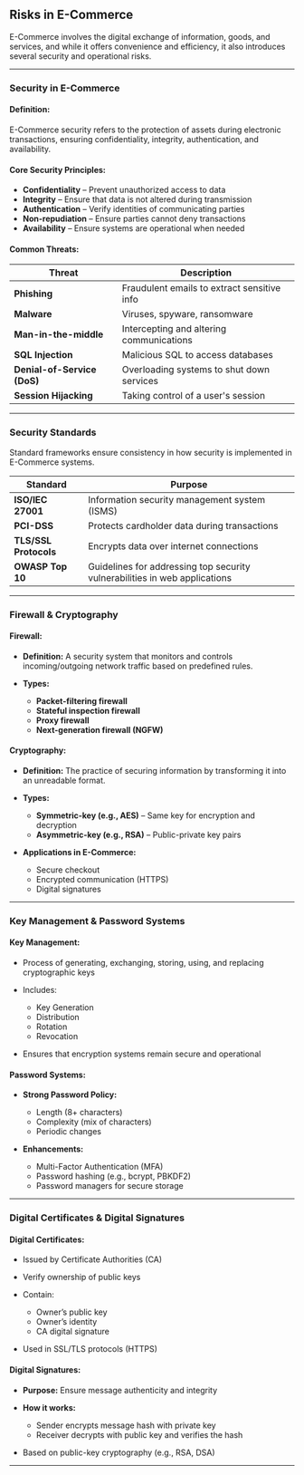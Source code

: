 ## **Risks in E-Commerce**

E-Commerce involves the digital exchange of information, goods, and services, and while it offers convenience and efficiency, it also introduces several security and operational risks.

---

### **Security in E-Commerce**

#### **Definition:**

E-Commerce security refers to the protection of assets during electronic transactions, ensuring confidentiality, integrity, authentication, and availability.

#### **Core Security Principles:**

* **Confidentiality** – Prevent unauthorized access to data
* **Integrity** – Ensure that data is not altered during transmission
* **Authentication** – Verify identities of communicating parties
* **Non-repudiation** – Ensure parties cannot deny transactions
* **Availability** – Ensure systems are operational when needed

#### **Common Threats:**

| **Threat**                  | **Description**                             |
| --------------------------- | ------------------------------------------- |
| **Phishing**                | Fraudulent emails to extract sensitive info |
| **Malware**                 | Viruses, spyware, ransomware                |
| **Man-in-the-middle**       | Intercepting and altering communications    |
| **SQL Injection**           | Malicious SQL to access databases           |
| **Denial-of-Service (DoS)** | Overloading systems to shut down services   |
| **Session Hijacking**       | Taking control of a user's session          |

---

### **Security Standards**

Standard frameworks ensure consistency in how security is implemented in E-Commerce systems.

| **Standard**          | **Purpose**                                                                |
| --------------------- | -------------------------------------------------------------------------- |
| **ISO/IEC 27001**     | Information security management system (ISMS)                              |
| **PCI-DSS**           | Protects cardholder data during transactions                               |
| **TLS/SSL Protocols** | Encrypts data over internet connections                                    |
| **OWASP Top 10**      | Guidelines for addressing top security vulnerabilities in web applications |

---

### **Firewall & Cryptography**

#### **Firewall:**

* **Definition:** A security system that monitors and controls incoming/outgoing network traffic based on predefined rules.
* **Types:**

  * **Packet-filtering firewall**
  * **Stateful inspection firewall**
  * **Proxy firewall**
  * **Next-generation firewall (NGFW)**

#### **Cryptography:**

* **Definition:** The practice of securing information by transforming it into an unreadable format.
* **Types:**

  * **Symmetric-key (e.g., AES)** – Same key for encryption and decryption
  * **Asymmetric-key (e.g., RSA)** – Public-private key pairs
* **Applications in E-Commerce:**

  * Secure checkout
  * Encrypted communication (HTTPS)
  * Digital signatures

---

### **Key Management & Password Systems**

#### **Key Management:**

* Process of generating, exchanging, storing, using, and replacing cryptographic keys
* Includes:

  * Key Generation
  * Distribution
  * Rotation
  * Revocation
* Ensures that encryption systems remain secure and operational

#### **Password Systems:**

* **Strong Password Policy:**

  * Length (8+ characters)
  * Complexity (mix of characters)
  * Periodic changes
* **Enhancements:**

  * Multi-Factor Authentication (MFA)
  * Password hashing (e.g., bcrypt, PBKDF2)
  * Password managers for secure storage

---

### **Digital Certificates & Digital Signatures**

#### **Digital Certificates:**

* Issued by Certificate Authorities (CA)
* Verify ownership of public keys
* Contain:

  * Owner’s public key
  * Owner’s identity
  * CA digital signature
* Used in SSL/TLS protocols (HTTPS)

#### **Digital Signatures:**

* **Purpose:** Ensure message authenticity and integrity
* **How it works:**

  * Sender encrypts message hash with private key
  * Receiver decrypts with public key and verifies the hash
* Based on public-key cryptography (e.g., RSA, DSA)

---
